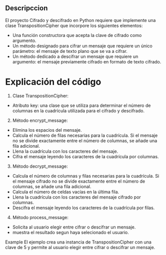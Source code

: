 ## Descripccion 
El proyecto Cifrado y descifrado en Python requiere que implemente una clase TranspositionCipher que incorpore los siguientes elementos:
* Una función constructora que acepta la clave de cifrado como argumento.
* Un método designado para cifrar un mensaje que requiere un único parámetro: el mensaje de texto plano que se va a cifrar.
* Un método dedicado a descifrar un mensaje que requiere un argumento: el mensaje previamente cifrado en formato de texto cifrado.

# Explicación del código
1.	Clase TranspositionCipher:
* Atributo key: una clase que se utiliza para determinar el número de columnas en la cuadrícula utilizada para el cifrado y descifrado.

2.	Método encrypt_message:
*	 Elimina los espacios del mensaje.
*	 Calcula el número de filas necesarias para la cuadrícula. Si el mensaje no se divide exactamente entre el número de columnas, se añade una fila adicional.
*	 Llena la cuadrícula con los caracteres del mensaje.
*	 Cifra el mensaje leyendo los caracteres de la cuadrícula por columnas.

3.	Método decrypt_message:
* Calcula el número de columnas y filas necesarias para la cuadrícula. Si el mensaje cifrado no se divide exactamente entre el número de columnas, se añade una fila adicional.
* Calcula el número de celdas vacías en la última fila.
* Llena la cuadrícula con los caracteres del mensaje cifrado por columnas.
* Descifra el mensaje leyendo los caracteres de la cuadrícula por filas.

4.	Método process_message:
*	Solicita al usuario elegir entre cifrar o descifrar un mensaje.
*	muestra el resultado segun haya selecionado el usuario.

Example
El ejemplo crea una instancia de TranspositionCipher con una clave de 5 y permite al usuario elegir entre cifrar o descifrar un mensaje.

